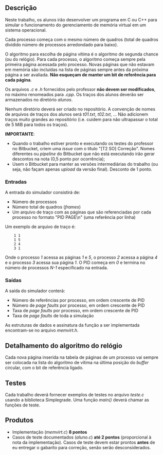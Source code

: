 ## Descrição

Neste trabalho, os alunos irão desenvolver um programa em C ou C++ para simular o funcionamento do gerenciamento de memória virtual em um sistema operacional.

Cada processo começa com o mesmo número de quadros (total de quadros dividido número de processos arredondado para baixo).

O algoritmo para escolha de página vítima é o algoritmo de segunda chance (ou do relógio). Para cada processo, o algoritmo começa sempre pela primeira página acessada pelo processo. Novas páginas que não estavam em memória são incluídas na lista de páginas sempre antes da próxima página a ser avaliada. **Não esqueçam de manter um bit de referência para cada página**. 

Os arquivos _.c_ e _.h_ fornecidos pelo professor **não devem ser modificados**, no máximo renomeados para _.cpp_. Os traços dos alunos deverão ser armazenados no diretório _alunos_. 

Nenhum diretório deverá ser criado no repositório. A convenção de nomes de arquivos de traços dos alunos será _t01.txt_, _t02.txt_, ... Não adicionem traços muito grandes ao repositório (i.e. cuidem para não ultrapassar o total de 5 MiB para todos os traços).

**IMPORTANTE**: 

- Quando o trabalho estiver pronto e executando os testes do professor no Bitbucket, criem uma _issue_ com o título "[T2 SO] Correção". Nomes diferentes ou _pipeline_ do Bitbucket que não está executando irão gerar descontos na nota (0,5 ponto por ocorrência); 
- Usem o Bitbucket para manter as versões intermediárias do trabalho (ou seja, não façam apenas _upload_ da versão final). Desconto de 1 ponto. 

### Entradas

A entrada do simulador consistirá de:

- Número de processos
- Número total de quadros (_frames_)
- Um arquivo de traço com as páginas que são referenciadas por cada processo no formato "PID PAGE\n" (uma referência por linha)

Um exemplo de arquivo de traço é:

        1 1
        1 5
        2 4
        3 1

Onde o processo _1_ acessa as páginas _1_ e _5_, o processo _2_ acessa a página _4_ e o processo _3_ acessa sua página _1_. O PID começa em _0_ e termina no número de processos _N-1_ especificado na entrada.

### Saídas 

A saída do simulador conterá:

- Número de referências por processo, em ordem crescente de PID
- Número de _page faults_ por processo, em ordem crescente de PID
- Taxa de _page faults_ por processo, em ordem crescente de PID
- Taxa de _page faults_ de toda a simulação

As estruturas de dados e assinatura da função a ser implementada encontram-se no arquivo _memvirt.h_.


## Detalhamento do algoritmo do relógio

Cada nova página inserida na tabela de páginas de um processo vai sempre ser colocada na lista do algoritmo de vítima na última posição do _buffer_ circular, com o bit de referência ligado.

## Testes

Cada trabalho deverá fornecer exemplos de testes no arquivo *teste.c* usando a biblioteca Simplegrade. Uma função *main()* deverá chamar as funções de teste. 

## Produtos

* Implementação (*memvirt.c*) **8 pontos**
* Casos de teste documentados (*aluno.c*) **até 2 pontos** (proporcional à nota da implementação). Casos de teste devem estar prontos **antes** de eu entregar o gabarito para correção, senão serão desconsiderados.

